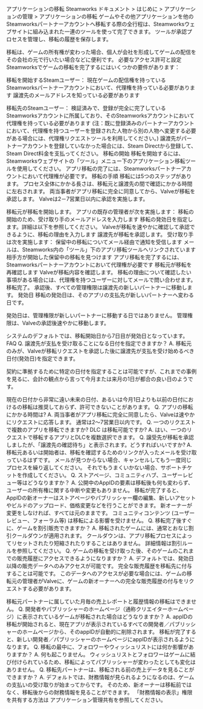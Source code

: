 アプリケーションの移転
Steamworks ドキュメント > はじめに > アプリケーションの管理 > アプリケーションの移転
ゲームやその他アプリケーションを他のSteamworksパートナーアカウントへ移転する際の全行程は、Steamworksウェブサイトに組み込まれた一連のツールを使って完了できます。 ツールが承認プロセスを管理し、移転の履歴を保存します。

移転は、ゲームの所有権が変わった場合、個人が会社を形成してゲームの配信をその会社の元で行いたい場合などに便利です。
必要なアクセス許可と設定
Steamworksでゲームの移転を完了するにはいくつかの要件があります：

移転を開始するSteamユーザー：
現在ゲームの配信権を持っているSteamworksパートナーアカウントにおいて、代理権を持っている必要があります
譲渡先のメールアドレスを知っている必要があります

移転先のSteamユーザー：
検証済みで、登録が完全に完了しているSteamworksアカウントに所属しており、そのSteamworksアカウントにおいて代理権を持っている必要があります 
(注：既に登録済みのパートナーアカウントにおいて、代理権を持つユーザーを登録された人物から別の人物へ変更する必要がある場合には、代理権リクエストツールを利用してください。)
譲渡先がパートナーアカウントを登録していなかった場合には、Steam Directから登録して、Steam Direct料金を支払ってください。
移転の開始
移転を開始するには、 Steamworksウェブサイトの「ツール」メニュー下のアプリケーション移転ツールを使用してください。 アプリ移転の完了には、Steamworksパートナーアカウントにおいて代理権が必要です。
移転の手順
移転には5つのステップがあります。 プロセス全体にかかる長さは、移転元と譲渡先の間で確認にかかる時間に左右されます。 両当事者がアプリ移転に完全に同意してから、Valveが移転を承認します。 Valveは2－7営業日以内に承認を実施します。

移転元が移転を開始します。 アプリの既存の管理者が次を実施します：
移転の開始のため、受け取り手のメールアドレスを入力します
移転の発効日を指定します。詳細は以下を参照してください。
Valveが移転を速やかに確認して承認できるように、移転の理由を入力します
譲渡先が移転を承認します。 受け取り手は次を実施します：
保留中の移転についてメール経由で通知を受信します メールは、Steamworks内の「ツール」下のアプリ移転ツールへリンクされています 
相手方が開始した保留中の移転を見つけます
アプリ移転を完了するには、Steamworksパートナーアカウントにおいて代理権が必要です
移転元が移転を再確認します
Valveが移転内容を確認します。 移転の理由について確認したい事項がある場合には、代理権を持つユーザーに対してメールで問い合わせます。 
移転完了。 承認後、すべての管理権限は譲渡先の新しいパートナーに移動します。
発効日
移転の発効日は、そのアプリの支払先が新しいパートナーへ変わる日です。

発効日は、管理権限が新しいパートナーに移動する日ではありません。 管理権限は、Valveの承認後速やかに移動します。

システムのデフォルトでは、移転開始日から7日目が発効日となっています。
FAQ
Q. 譲渡先が支払を受け取ることになる日付を指定できますか？
A. 移転元のみが、Valveが移転リクエストを承認した後に譲渡先が支払を受け始めるべき日付(発効日)を指定できます。

契約に準拠するために特定の日付を指定することは可能ですが、これまでの事例を見るに、会計の観点から言って今月または来月の1日が都合の良い日のようです。

現在の日付から非常に遠い未来の日付、あるいは今月1日よりも以前の日付におけるの移転は推奨しておらず、許可できないことがあります。
Q. アプリの移転にかかる時間は?
A. 両当事者がアプリ移転に完全に同意したら、Valveは速やかにリクエストに応答します。 通常は2～7営業日以内です。
Q. 一つのリクエストで複数のアプリを移転できますか? DLC は移転可能ですか?
A. はい、一つのリクエストで移転するアプリとDLCを複数選択できます。
Q. 譲受先が移転を承認しましたが、「譲渡先の確認待ち」と表示されます。どうすればいいですか?
A. 移転元あるいは開始者は、移転を確認するためのリンクが入ったメールを受け取っているはずです。 メールが見つからない場合、キャンセルしてもう一度同じプロセスを繰り返してください。 それでもうまくいかない場合、サポートチケットを作成してください。
Q. ストアページ、コミュニティハブ、ユーザーレビュー等はどうなりますか？
A. 公開中のAppIDの要素は移転後も何も変わらず、ユーザーの所有権に関する中断や変更もありません。 移転が完了すると、AppIDの新オーナーはストアページやパブリッシャー欄の編集、新しいアセットやビルドのアップロード、価格変更などを行うことができます。 新オーナーが変更をしなければ、すべては元のままです。 コミュニティコンテンツ (ユーザーレビュー、フォーラム等) は移転による影響を受けません。
Q. 移転完了後すぐに、ゲームを割引販売できますか？
A. 移転されたゲームには、通常とおなじ割引クールダウンが適用されます。 クールダウンは、アプリ移転プロセスによってリセットされたり短縮されたりすることはありません。 詳細情報は割引ルールを参照してください。
Q. ゲームの移転を受け取った後、そのゲームのこれまでの販売履歴にアクセスできるようになりますか？
A. デフォルトでは、発効日以降の販売データへのみアクセスが可能です。 完全な販売履歴を移転先に付与することは可能です。 このデータへのアクセスが必要な場合には、ゲームの移転元の管理者がValveに、ゲームの新オーナーへの完全な販売履歴の付与をリクエストする必要があります。

移転元パートナーに属していた月毎の売上レポートと履歴情報の移転はできません。
Q. 開発者やパブリッシャーのホームページ（通称クリエイターホームページ）に表示されているゲームが移転された場合はどうなりますか？
A. appIDの移転が開始されると、現在アプリが表示されているすべての開発者／パブリッシャーのホームページから、そのappIDが自動的に削除されます。 移転が完了すると、新しい開発者／パブリッシャーのホームページにappIDが表示されるようになります。
Q. 移転の最中に、フォロワーやウィッシュリストには何か影響がありますか？
A. 何も起こりません。 ウィッシュリストとフォロワーはゲームに結び付けられているため、移転によってパブリッシャーが変わったとしても変化はありません。
Q. 移転先パートナーは、移転される前の売上データを見ることができますか？
A. デフォルトでは、財務情報が見られるようになるのは、ゲームの支払いの受け取りが始まってからです。 そのため、新オーナーは移転前ではなく、移転後からの財務情報を見ることができます。 「財務情報の表示」権限を共有する方法は アプリケーション管理共有を参照してください。